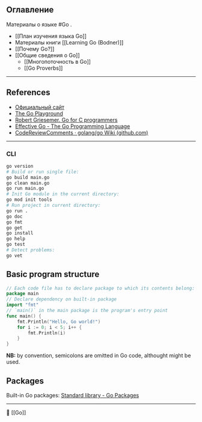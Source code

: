 ## Оглавление

Материалы о языке #Go .

- [[План изучения языка Go]]
- Материалы книги [[Learning Go (Bodner)]]
- [[Почему Go?]]
- [[Общие сведения о Go]]
	- [[Многопоточность в Go]]
	- [[Go Proverbs]]

----
## References

- [Официальный сайт](https://go.dev/)
- [The Go Playground](https://go.dev/play/)
- [Robert Griesemer. Go for C programmers](https://talks.golang.org/2012/goforc.slide#1)
- [Effective Go - The Go Programming Language](https://go.dev/doc/effective_go)
- [CodeReviewComments · golang/go Wiki (github.com)](https://github.com/golang/go/wiki/CodeReviewComments)

----
### CLI
```Bash
go version
# Build or run single file:
go build main.go
go clean main.go
go run main.go
# Init Go module in the current directory:
go mod init tools
# Run project in current directory:
go run .
go doc
go fmt
go get
go install
go help
go test
# Detect problems:
go vet
```
## Basic program structure

```Go
// Each code file has to declare package to which its contents belong:
package main
// Declare dependency on built-in package
import "fmt"
// `main()` in the main package is the program's entry point
func main() {
	fmt.Println("Hello, Go world!")
	for i := 0; i < 5; i++ {
		fmt.Println(i)
	}
}
```
**NB:** by convention, semicolons are omitted in Go code, althought might be used.
## Packages
Built-in Go packages: [Standard library - Go Packages](https://pkg.go.dev/std)

----
📂 [[Go]]